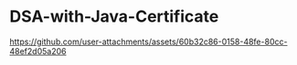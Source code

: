 # DSA-with-Java-Certificate
https://github.com/user-attachments/assets/60b32c86-0158-48fe-80cc-48ef2d05a206
